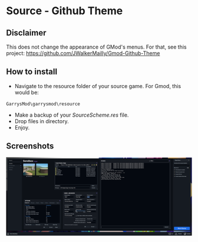 # Source - Github Theme

## Disclaimer
This does not change the appearance of GMod's menus. For that, see this project:
https://github.com/JWalkerMailly/Gmod-Github-Theme

## How to install

- Navigate to the resource folder of your source game. For Gmod, this would be:
```
GarrysMod\garrysmod\resource
```
- Make a backup of your *SourceScheme.res* file.
- Drop files in directory.
- Enjoy.

## Screenshots

![Main](/screenshot.png?raw=true)